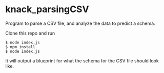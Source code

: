 # knack_parsingCSV
Program to parse a CSV file, and analyze the data to predict a schema.

Clone this repo and run 


```
$ node index.js 
$ npm install  
$ node index.js 
```

It will output a blueprint for what the schema for the CSV file should look like. 
